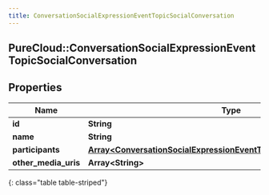 ```yaml
---
title: ConversationSocialExpressionEventTopicSocialConversation
---
```

## PureCloud::ConversationSocialExpressionEventTopicSocialConversation

## Properties

|Name | Type | Description | Notes|
|------------ | ------------- | ------------- | -------------|
| **id** | **String** |  | [optional] |
| **name** | **String** |  | [optional] |
| **participants** | [**Array&lt;ConversationSocialExpressionEventTopicSocialMediaParticipant&gt;**](ConversationSocialExpressionEventTopicSocialMediaParticipant.html) |  | [optional] |
| **other_media_uris** | **Array&lt;String&gt;** |  | [optional] |
{: class="table table-striped"}


